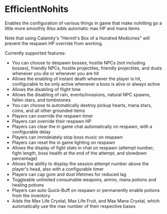 # EfficientNohits

Enables the configuration of various things in game that make nohitting go a little more smoothly
Also adds automatic max HP and mana items

Note that using Calamity's "Hermit's Box of a Hundred Medicines" will prevent the respawn HP override from working.

Currently supported features:
- You can choose to despawn bosses, hostile NPCs (not including bosses), friendly NPCs, hostile projectiles, friendly projectiles, and dusts whenever you die or whenever you are hit
- Allows the enabling of instant death whenever the player is hit, configurable to be only active whenever a boss is alive or always active
- Allows the disabling of flight time
- Allows the disabling of rain, events/invasions, natural NPC spawns, fallen stars, and tombstones
- You can choose to automatically destroy pickup hearts, mana stars, coins, and all other grounded items
- Players can override the respawn timer
- Players can override their respawn HP
- Players can clear the in game chat automatically on respawn, with a configurable delay
- Players can immdeiately stop boss music on respawn
- Players can reset the in game lighting on respawn
- Allows the display of fight stats in chat on respawn (attempt number, fight length, boss health at the end of the attempt, and slowdown percentage)
- Allows the ability to display the session attempt number above the player's head, also with a configurable timer
- Players can cap gore and dust lifetimes for reduced lag
- Toggleable unlimited consumable weapons, ammo, mana potions and healing potions
- Players can auto Quick-Buff on respawn or permanently enable potions from the inventory
- Adds the Max Life Crystal, Max Life Fruit, and Max Mana Crystal, which automatically use the max number of their respective bases
